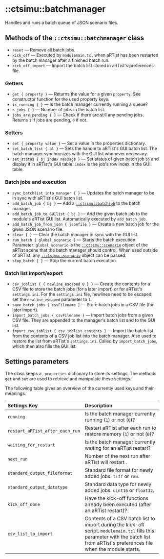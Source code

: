 # ::ctsimu::batchmanager
Handles and runs a batch queue of JSON scenario files.

## Methods of the `::ctsimu::batchmanager` class

* `reset` — Remove all batch jobs.
* `kick_off` — Executed by `modulemain.tcl` when aRTist has been restarted by the batch manager after a finished batch run.
* `kick_off_import` — Import the batch list stored in aRTist's preferences file.

### Getters

* `get { property }` — Returns the value for a given `property`. See constructor function for the used property keys.
* `is_running { }` — Is the batch manager currently running a queue?
* `n_jobs { }` — Number of jobs in the batch list.
* `jobs_are_pending { }` — Check if there are still any pending jobs. Returns `1` if jobs are pending, `0` if not.

### Setters

* `set { property value }` — Set a value in the properties dictionary.
* `set_batch_list { bl }` — Sets the handle to aRTist's GUI batch list. The batch manager synchronizes with the GUI list whenever necessary.
* `set_status { bj index message }` — Set status of given batch job `bj` and display it in aRTist's GUI table. `index` is the job's row index in the GUI table.

### Batch jobs and execution

* `sync_batchlist_into_manager { }` — Updates the batch manager to be in sync with aRTist's GUI batch list.
* `add_batch_job { bj }` — Add a [`::ctsimu::batchjob`](batchjob.md) to the batch manager.
* `add_batch_job_to_GUIlist { bj }` — Add the given batch job to the module's aRTist GUI list. Automatically executed by `add_batch_job`.
* `add_batch_job_from_json { jsonfile }` — Create a new batch job for the given JSON scenario file.
* `clear { }` — Clear the batch manager in sync with the GUI list.
* `run_batch { global_scenario }` — Starts the batch execution. Parameter: `global_scenario` is the [`::ctsimu::scenario`](scenario.md) object of the aRTist scene that the batch manager should control. When used outside of aRTist, any [`::ctsimu::scenario`](scenario.md) object can be passed.
* `stop_batch { }` — Stop the current batch execution.

### Batch list import/export

* `csv_joblist { { newline_escaped 0 } }` — Create the contents for a CSV file to store the batch jobs (for a later import) or for aRTist's `settings.ini`. For the `settings.ini` file, newlines need to be escaped: set the `newline_escaped` parameter to `1`.
* `save_batch_jobs { csvFilename }` — Store batch jobs in a CSV file (for later import).
* `import_batch_jobs { csvFilename }` — Import batch jobs from a given CSV file. They are appended to the manager's batch list and to the GUI list.
* `import_csv_joblist { csv_joblist_contents }` — Import the batch list from the contents of a CSV job list into the batch manager. Also used to restore the list from aRTist's `settings.ini`. Called by `import_batch_jobs`, which then also fills the GUI list.

## Settings parameters

The class keeps a `_properties` dictionary to store its settings. The methods `get` and `set` are used to retrieve and manipulate these settings.

The following table gives an overview of the currently used keys and their meanings.

| Settings Key                     | Description                                                         |
| :------------------------------- | :------------------------------------------------------------------ |
| `running`                        | Is the batch manager currently running (`1`) or not (`0`)?          |
| `restart_aRTist_after_each_run`  | Restart aRTist after each run to restore memory (`1`) or not (`0`)? |
| `waiting_for_restart`            | Is the batch manager currently waiting for an aRTist restart?       |
| `next_run`                       | Number of the next run after aRTist will restart .                  |
| `standard_output_fileformat`     | Standard file format for newly added jobs. `tiff` or `raw`.         |
| `standard_output_datatype`       | Standard data type for newly added jobs. `uint16` or `float32`.     |
| `kick_off_done`                  | Have the kick-off functions already been executed (after an aRTist restart)? |
| `csv_list_to_import`           | Contents of a CSV batch list to import during the kick-off script. `modulemain.tcl` fills this parameter with the batch list from aRTist's preferences file when the module starts. |